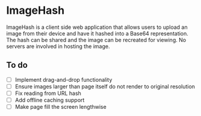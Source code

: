 ImageHash
===

ImageHash is a client side web application that allows users to upload an image from their device and have it hashed into a Base64 representation. The hash can be shared and the image can be recreated for viewing. No servers are involved in hosting the image.

To do
---
- [ ] Implement drag-and-drop functionality
- [ ] Ensure images larger than page itself do not render to original resolution
- [ ] Fix reading from URL hash
- [ ] Add offline caching support
- [ ] Make page fill the screen lengthwise
